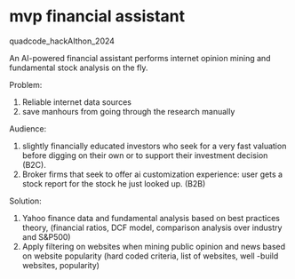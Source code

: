 # mvp financial assistant

quadcode_hackAIthon_2024

An AI-powered financial assistant performs internet opinion mining and fundamental stock 
analysis on the fly.

Problem:
1) Reliable internet data sources
2) save manhours from going through the research manually

Audience:
1) slightly financially educated investors who seek for a very fast valuation before
digging on their own or to support their investment decision (B2C).
2) Broker firms that seek to offer ai customization experience: user gets a stock 
report for the stock he just looked up. (B2B)

Solution:
1) Yahoo finance data and fundamental analysis based on best practices theory,
(financial ratios, DCF model, comparison analysis over industry and S&P500)
2) Apply filtering on websites when mining public opinion and news based on 
website popularity (hard coded criteria, list of websites, well -build websites, 
popularity)
